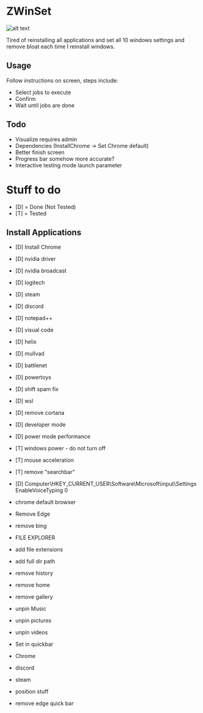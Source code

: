 # ZWinSet
![alt text](img/showcase.png)

Tired of reinstalling all applications and set all 10 windows settings and remove bloat each time I reinstall windows.

## Usage
Follow instructions on screen, steps include:
* Select jobs to execute
* Confirm
* Wait until jobs are done

## Todo
* Visualize requires admin
* Dependencies (InstallChrome -> Set Chrome default)
* Better finish screen
* Progress bar somehow more accurate?
* Interactive testing mode launch parameter

# Stuff to do
* [D] = Done (Not Tested)
* [T] = Tested

## Install Applications
* [D] Install Chrome
* [D] nvidia driver
* [D] nvidia broadcast
* [D] logitech
* [D] steam
* [D] discord
* [D] notepad++
* [D] visual code
* [D] helix
* [D] mullvad
* [D] battlenet
* [D] powertoys

* [D] shift spam fix
* [D] wsl
* [D] remove cortana
* [D] developer mode
* [D] power mode performance
* [T] windows power - do not turn off
* [T] mouse acceleration
* [T] remove "searchbar"
* [D] Computer\HKEY_CURRENT_USER\Software\Microsoft\input\Settings EnableVoiceTyping 0

* chrome default browser
* Remove Edge
* remove bing

* FILE EXPLORER
* add file extensions
* add full dir path
* remove history
* remove home
* remove gallery
* unpin Music
* unpin pictures
* unpin videos

* Set in quickbar
* Chrome
* discord
* steam
* position stuff
* remove edge quick bar